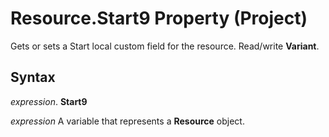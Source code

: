
# Resource.Start9 Property (Project)

Gets or sets a Start local custom field for the resource. Read/write  **Variant**.


## Syntax

 _expression_. **Start9**

 _expression_ A variable that represents a **Resource** object.

